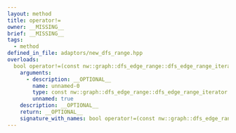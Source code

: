 ```yaml
---
layout: method
title: operator!=
owner: __MISSING__
brief: __MISSING__
tags:
  - method
defined_in_file: adaptors/new_dfs_range.hpp
overloads:
  bool operator!=(const nw::graph::dfs_edge_range::dfs_edge_range_iterator::end_sentinel_type &) const:
    arguments:
      - description: __OPTIONAL__
        name: unnamed-0
        type: const nw::graph::dfs_edge_range::dfs_edge_range_iterator::end_sentinel_type &
        unnamed: true
    description: __OPTIONAL__
    return: __OPTIONAL__
    signature_with_names: bool operator!=(const nw::graph::dfs_edge_range::dfs_edge_range_iterator::end_sentinel_type &) const
---
```

